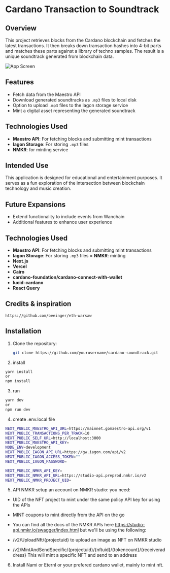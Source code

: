 # Cardano Transaction to Soundtrack

## Overview

This project retrieves blocks from the Cardano blockchain and fetches the latest transactions. It then breaks down transaction hashes into 4-bit parts and matches these parts against a library of techno samples. The result is a unique soundtrack generated from blockchain data.

![App Screen](appscreen.png)

## Features

- Fetch data from the Maestro API
- Download generated soundtracks as `.mp3` files to local disk
- Option to upload `.mp3` files to the Iagon storage service
- Mint a digital asset representing the generated soundtrack

## Technologies Used

- **Maestro API**: For fetching blocks and submitting mint transactions
- **Iagon Storage**: For storing `.mp3` files
- **NMKR**: for minting service

## Intended Use

This application is designed for educational and entertainment purposes. It serves as a fun exploration of the intersection between blockchain technology and music creation.

## Future Expansions

- Extend functionality to include events from Wanchain
- Additional features to enhance user experience

## Technologies Used

- **Maestro API**: For fetching blocks and submitting mint transactions
- **Iagon Storage**: For storing `.mp3` files
  = **NMKR**: minting
- **Next.js**
- **Vercel**
- **Cairo**
- **cardano-foundation/cardano-connect-with-wallet**
- **lucid-cardano**
- **React Query**

## Credits & inspiration

```
https://github.com/beeinger/eth-warsaw
```

## Installation

1. Clone the repository:
   ```bash
   git clone https://github.com/yourusername/cardano-soundtrack.git
   ```
2. install

```bash
yarn install
or
npm install
```

3. run

```bash
yarn dev
or
npm run dev
```

4. create .env.local file

```bash
NEXT_PUBLIC_MAESTRO_API_URL=https://mainnet.gomaestro-api.org/v1
NEXT_PUBLIC_TRANSACTIONS_PER_TRACK=10
NEXT_PUBLIC_SELF_URL=http://localhost:3000
NEXT_PUBLIC_MAESTRO_API_KEY=
NODE_ENV=development
NEXT_PUBLIC_IAGON_API_URL=https://gw.iagon.com/api/v2
NEXT_PUBLIC_IAGON_ACCESS_TOKEN=""
NEXT_PUBLIC_IAGON_PASSWORD=

NEXT_PUBLIC_NMKR_API_KEY=
NEXT_PUBLIC_NMKR_API_URL=https://studio-api.preprod.nmkr.io/v2
NEXT_PUBLIC_NMKR_PROJECT_UID=

```

5. API NMKR
   setup an account on NMKR studio:
   you need:

- UID of the NFT project to mint under the same policy API key for using the APIs
- MINT coupons to mint directly from the API on the go
- You can find all the docs of the NMKR APIs here https://studio-api.nmkr.io/swagger/index.html but we'll be using the following:

- /v2/UploadNft/{projectuid} to upload an image as NFT on NMKR studio
- /v2/MintAndSendSpecific/{projectuid}/{nftuid}/{tokencount}/{receiveraddress} This will mint a specific NFT and send to an address

6. Install Nami or Eternl or your prefered cardano wallet, mainly to mint nft.
